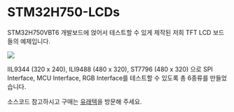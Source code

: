 # STM32H750-LCDs
STM32H750VBT6 개발보드에 얹어서 테스트할 수 있게 제작된 저희 TFT LCD 보드들의 예제입니다.

![](/Image/MAIN1.jpg)

IIL9344 (320 x 240), ILI9488 (480 x 320), ST7796 (480 x 320) 으로 SPI Interface, MCU Interface, RGB Interface를 테스트할 수 있도록 총 6종류를 만들었습니다.

소스코드 참고하시고 구매는 [유래텍](https://uraetech.co.kr)을 방문해 주세요.
